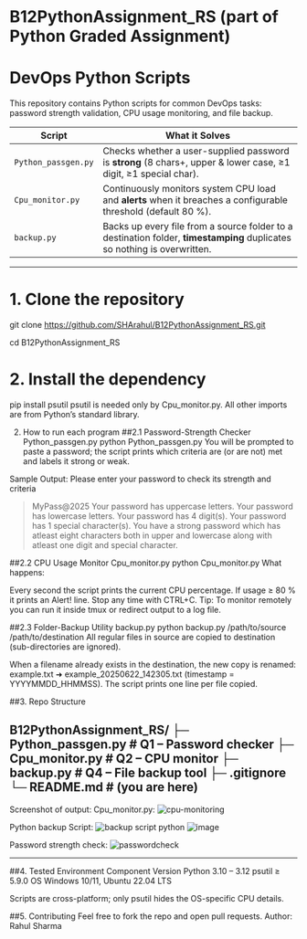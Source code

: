 # B12PythonAssignment_RS (part of Python Graded Assignment)
# DevOps Python Scripts

This repository contains Python scripts for common DevOps tasks: password strength validation, CPU usage monitoring, and file backup.

| Script | What it Solves |
| ------ | -------------- |
| `Python_passgen.py` | Checks whether a user-supplied password is **strong** (8 chars+, upper & lower case, ≥1 digit, ≥1 special char). |
| `Cpu_monitor.py`    | Continuously monitors system CPU load and **alerts** when it breaches a configurable threshold (default 80 %). |
| `backup.py`         | Backs up every file from a source folder to a destination folder, **timestamping** duplicates so nothing is overwritten. |

---




# 1. Clone the repository
git clone https://github.com/SHArahul/B12PythonAssignment_RS.git

cd B12PythonAssignment_RS

# 2. Install the dependency
pip install psutil
psutil is needed only by Cpu_monitor.py.
All other imports are from Python’s standard library.

2. How to run each program
##2.1 Password-Strength Checker Python_passgen.py
python Python_passgen.py
You will be prompted to paste a password; the script prints which criteria are (or are not) met and labels it strong or weak.

Sample Output:
Please enter your password to check its strength and criteria
> MyPass@2025
Your password has uppercase letters.
Your password has lowercase letters.
Your password has 4 digit(s).
Your password has 1 special character(s).
You have a strong password which has atleast eight characters both in upper and lowercase along with atleast one digit and special character.


##2.2 CPU Usage Monitor Cpu_monitor.py
python Cpu_monitor.py
What happens:

Every second the script prints the current CPU percentage.
If usage ≥ 80 % it prints an Alert! line.
Stop any time with CTRL+C.
Tip: To monitor remotely you can run it inside tmux or redirect output to a log file.

##2.3 Folder-Backup Utility backup.py
python backup.py /path/to/source /path/to/destination
All regular files in source are copied to destination (sub-directories are ignored).

When a filename already exists in the destination, the new copy is renamed:
example.txt ➜ example_20250622_142305.txt (timestamp = YYYYMMDD_HHMMSS).
The script prints one line per file copied.

##3. Repo Structure

B12PythonAssignment_RS/
├─ Python_passgen.py   # Q1 – Password checker
├─ Cpu_monitor.py      # Q2 – CPU monitor
├─ backup.py           # Q4 – File backup tool
├─ .gitignore
└─ README.md           # (you are here)
---
Screenshot of output:
Cpu_monitor.py:
![cpu-monitoring](https://github.com/user-attachments/assets/ed8b68a5-baad-4c03-95ef-3a383109814b)

Python backup Script:
![backup script python](https://github.com/user-attachments/assets/b617a6c9-8d80-4f7f-847c-bf57559b2034)
![image](https://github.com/user-attachments/assets/35c23b61-2ada-46ad-8eec-0286b95875c9)


Password strength check:
![passwordcheck](https://github.com/user-attachments/assets/eb97dd34-7716-4ed8-8a0b-0868532f8333)


---
##4. Tested Environment
Component	Version
Python	3.10 – 3.12
psutil	≥ 5.9.0
OS	Windows 10/11, Ubuntu 22.04 LTS

Scripts are cross-platform; only psutil hides the OS-specific CPU details.

##5. Contributing
Feel free to fork the repo and open pull requests.
Author: Rahul Sharma

